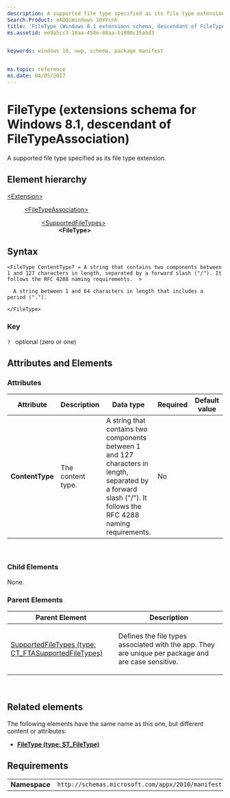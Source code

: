 ```yaml
---
description: A supported file type specified as its file type extension.
Search.Product: eADQiWindows 10XVcnh
title: 'FileType (Windows 8.1 extensions schema, descendant of FileTypeAssociation)'
ms.assetid: ee9a5cc3-18aa-458e-88aa-b1000c35abd3


keywords: windows 10, uwp, schema, package manifest


ms.topic: reference
ms.date: 04/05/2017
---
```


# FileType (extensions schema for Windows 8.1, descendant of FileTypeAssociation)




A supported file type specified as its file type extension.

## Element hierarchy

<dl>
<dt><a href="element-extension.md">&lt;Extension&gt;</a></dt>
<dd>
<dl>
<dt><a href="element-filetypeassociation.md">&lt;FileTypeAssociation&gt;</a></dt>
<dd>
<dl>
<dt><a href="element-supportedfiletypes.md">&lt;SupportedFileTypes&gt;</a></dt>
<dd><b>&lt;FileType&gt;</b></dd>
</dl>
</dd>
</dl>
</dd>
</dl>

## Syntax

``` syntax
<FileType ContentType? = A string that contains two components between 1 and 127 characters in length, separated by a forward slash ("/"). It follows the RFC 4288 naming requirements.  >

  A string between 1 and 64 characters in length that includes a period (".").

</FileType>
```

### Key

`?`   optional (zero or one)

## Attributes and Elements


### Attributes

<table>
<colgroup>
<col width="20%" />
<col width="20%" />
<col width="20%" />
<col width="20%" />
<col width="20%" />
</colgroup>
<thead>
<tr class="header">
<th>Attribute</th>
<th>Description</th>
<th>Data type</th>
<th>Required</th>
<th>Default value</th>
</tr>
</thead>
<tbody>
<tr class="odd">
<td><strong>ContentType</strong></td>
<td><p>The content type.</p></td>
<td>A string that contains two components between 1 and 127 characters in length, separated by a forward slash (&quot;/&quot;). It follows the RFC 4288 naming requirements.</td>
<td>No</td>
<td></td>
</tr>
</tbody>
</table>

 

### Child Elements

None.

### Parent Elements

<table>
<colgroup>
<col width="50%" />
<col width="50%" />
</colgroup>
<thead>
<tr class="header">
<th>Parent Element</th>
<th>Description</th>
</tr>
</thead>
<tbody>
<tr class="odd">
<td><a href="element-supportedfiletypes.md">SupportedFileTypes (type: CT_FTASupportedFileTypes)</a> </td>
<td><p>Defines the file types associated with the app. They are unique per package and are case sensitive.</p></td>
</tr>
</tbody>
</table>

 

## Related elements


The following elements have the same name as this one, but different content or attributes:

-   **[FileType (type: ST_FileType)](element-1-filetype.md)**

## Requirements

|               |                                                             |
|---------------|-------------------------------------------------------------|
| **Namespace** | `http://schemas.microsoft.com/appx/2010/manifest` |

 

 



